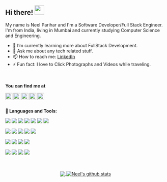 ## Hi there! <img src="https://raw.githubusercontent.com/MartinHeinz/MartinHeinz/master/wave.gif" width="30px">

My name is Neel Parihar and I'm a Software Developer/Full Stack Engineer. I'm from India, living in Mumbai and currently studying Computer Science and Engineering.
<br/>

- 🌱 I’m currently learning more about FullStack Development.
- 💬 Ask me about any tech related stuff.
- 📫 How to reach me: [LinkedIn](https://linkedin.com/in/neel-parihar)
- ⚡ Fun fact: I love to Click Photographs and Videos while traveling.

<br/>


**You can find me at** 

<div>
<a href="https://linkedin.com/in/neel-parihar">
  <img align="left" alt="Neel's Linkdein" width="22px" src="https://cdn.jsdelivr.net/npm/simple-icons@v3/icons/linkedin.svg" />
</a>
<a href="https://github.com/NeelParihar">
  <img align="left" alt="Neel's Github" width="22px" src="https://cdn.jsdelivr.net/npm/simple-icons@v3/icons/github.svg" />
</a>
<a href="https://t.me/NeelParihar">
  <img align="left" alt="Neel's Telegram" width="22px" src="https://cdn.jsdelivr.net/npm/simple-icons@v3/icons/telegram.svg" />
</a>
<a href="https://instagram.com/neell.___/">
  <img align="left" alt="Neel's Instagram" width="22px" src="https://cdn.jsdelivr.net/npm/simple-icons@v3/icons/instagram.svg" />
</a>
<a href="https://www.youtube.com/channel/UCJC0IYiHNOmNmDP1PQDrUrA/">
  <img align="left" alt="Neel's Youtube" width="22px" src="https://cdn.jsdelivr.net/npm/simple-icons@v3/icons/youtube.svg" />
</a>
</div>

<br/>
<br/>
<!--[![website](https://img.shields.io/badge/PortfolioWebsite-pawan.live-2648ff?style=flat-square&logo=google-chrome)](https://pawan.live/)-->



**🔧 Languages and Tools:**  


![](https://img.shields.io/badge/Code-C++-informational?style=flat&logo=c%2B%2B&logoColor=white&color=121212)
![](https://img.shields.io/badge/Code-Java-informational?style=flat&logo=java&logoColor=white&color=121212)
![](https://img.shields.io/badge/Code-Python-informational?style=flat&logo=python&logoColor=white&color=121212)
![](https://img.shields.io/badge/Code-JavaScript-informational?logo=javascript&logoColor=white&color=121212)
![](https://img.shields.io/badge/Code-HTML-informational?style=flat&logo=HTML&logoColor=white&color=121212)
![](https://img.shields.io/badge/Code-CSS-informational?style=flat&logo=css&logoColor=white&color=121212)
![](https://img.shields.io/badge/Code-Dart-informational?style=flat&logo=dart&logoColor=white&color=121212)


![](https://img.shields.io/badge/Code-ReactJs-informational?style=flat&logo=react&logoColor=white&color=7B68EE)
![](https://img.shields.io/badge/Code-Django-informational?style=flat&logo=django&logoColor=white&color=7B68EE)
![](https://img.shields.io/badge/Code-Flask-informational?style=flat&logo=flask&logoColor=white&color=7B68EE)
![](https://img.shields.io/badge/Code-Android-informational?style=flat&logo=android&logoColor=white&color=7B68EE)
![](https://img.shields.io/badge/Code-Flutter-informational?style=flat&logo=flutter&logoColor=white&color=7B68EE)

![](https://img.shields.io/badge/OS-Linux-informational?style=flat&logo=linux&logoColor=white&color=a6f6f1)
![](https://img.shields.io/badge/OS-Mac-informational?style=flat&logo=apple&logoColor=white&color=a6f6f1)
![](https://img.shields.io/badge/Editor-Visual_Studio_Code-informational?style=flat&logo=visual-studio-code&logoColor=white&color=a6f6f1)
![](https://img.shields.io/badge/VCS-Git-informational?style=flat&logo=git&logoColor=white&color=a6f6f1)

![](https://img.shields.io/badge/Tools-PostgreSQL-informational?style=flat&logo=postgresql&logoColor=white&color=2ec1ac)
![](https://img.shields.io/badge/Tools-MySQL-informational?style=flat&logo=mysql&logoColor=white&color=2ec1ac)
![](https://img.shields.io/badge/Tools-Firebase-informational?style=flat&logo=firebase&logoColor=white&color=2ec1ac)
![](https://img.shields.io/badge/Tools-Cloud_Firestore-informational?style=flat&logo=firebase&logoColor=white&color=2ec1ac)

<br/>
<br/>

<div align="center">
<a href="https://github.com/NeelParihar">
  <img align="center" src="https://github-readme-stats.vercel.app/api/top-langs/?username=NeelParihar&theme=light&layout=compact&exclude_repo=colordetection" />
</a>
<a href="https://github.com/NeelParihar">
 <img align="center" src="https://github-readme-stats.vercel.app/api?username=NeelParihar&show_icons=true&theme=light&line_height=20" alt="Neel's github stats"/>
</a>
  
</div>


